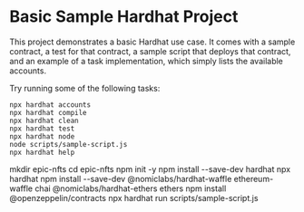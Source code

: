 # Basic Sample Hardhat Project

This project demonstrates a basic Hardhat use case. It comes with a sample contract, a test for that contract, a sample script that deploys that contract, and an example of a task implementation, which simply lists the available accounts.

Try running some of the following tasks:

```shell
npx hardhat accounts
npx hardhat compile
npx hardhat clean
npx hardhat test
npx hardhat node
node scripts/sample-script.js
npx hardhat help
```
mkdir epic-nfts
cd epic-nfts
npm init -y
npm install --save-dev hardhat
npx hardhat
npm install --save-dev @nomiclabs/hardhat-waffle ethereum-waffle chai @nomiclabs/hardhat-ethers ethers
npm install @openzeppelin/contracts
npx hardhat run scripts/sample-script.js